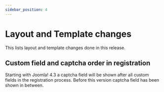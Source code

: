 ```yaml
---
sidebar_position: 4
---
```


Layout and Template changes
===========================

This lists layout and template changes done in this release.

Custom field and captcha order in registration
----------------------------------------------

Starting with Joomla! 4.3 a captcha field will be shown after all custom fields in 
the registration process. Before this version captcha field has been shown in between. 
